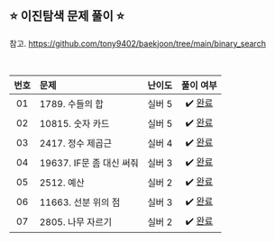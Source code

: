 ## ⭐️ 이진탐색 문제 풀이 ⭐️ 

참고. https://github.com/tony9402/baekjoon/tree/main/binary_search

<br>

<!-- 💭 [진행 중]  ✔️ [완료] -->

| **번호** | **문제** | **난이도** | **풀이 여부** |
|:--------:|:--------|:----------:|:-----------:|
| 01 | 1789. 수들의 합 | 실버 5 | ✔️ [완료](https://github.com/yuuforest/Baekjoon/blob/main/python/%EC%9D%B4%EC%A7%84%ED%83%90%EC%83%89/Prob1789.py)|
| 02 | 10815. 숫자 카드 | 실버 5 | ✔️ [완료](https://github.com/yuuforest/Baekjoon/blob/main/python/%EC%9D%B4%EC%A7%84%ED%83%90%EC%83%89/Prob10815.py) |
| 03 | 2417. 정수 제곱근 | 실버 4 | ✔️ [완료](https://github.com/yuuforest/Baekjoon/blob/main/python/%EC%9D%B4%EC%A7%84%ED%83%90%EC%83%89/Prob2417.py) |
| 04 | 19637. IF문 좀 대신 써줘 | 실버 3 | ✔️ [완료](https://github.com/yuuforest/Baekjoon/blob/main/python/%EC%9D%B4%EC%A7%84%ED%83%90%EC%83%89/Prob19637.py) |
| 05 | 2512. 예산 | 실버 2 | ✔️ [완료](https://github.com/yuuforest/Baekjoon/blob/main/python/%EC%9D%B4%EC%A7%84%ED%83%90%EC%83%89/Prob2512.py) |
| 06 | 11663. 선분 위의 점 | 실버 3 | ✔️ [완료](https://github.com/yuuforest/Baekjoon/blob/main/python/%EC%9D%B4%EC%A7%84%ED%83%90%EC%83%89/Prob11663.py) |
| 07 | 2805. 나무 자르기 | 실버 2 | ✔️ [완료](https://github.com/yuuforest/Baekjoon/blob/main/python/%EC%9D%B4%EC%A7%84%ED%83%90%EC%83%89/Prob2805.py) |

